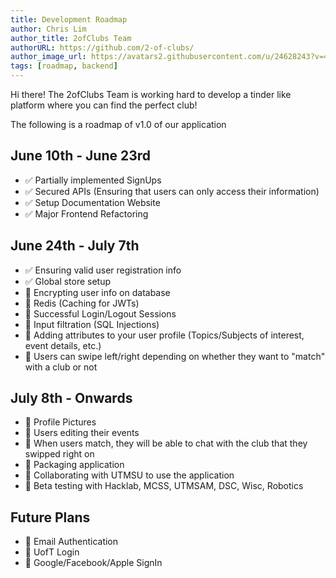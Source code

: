 ```yaml
---
title: Development Roadmap
author: Chris Lim
author_title: 2ofClubs Team
authorURL: https://github.com/2-of-clubs/
author_image_url: https://avatars2.githubusercontent.com/u/24628243?v=4
tags: [roadmap, backend]
---
```

Hi there! The 2ofClubs Team is working hard to develop a tinder like platform where you can find the perfect club!

The following is a roadmap of v1.0 of our application
<!--truncate-->

## June 10th - June 23rd
- ✅ Partially implemented SignUps
- ✅ Secured APIs (Ensuring that users can only access their information)
- ✅ Setup Documentation Website
- ✅ Major Frontend Refactoring

## June 24th - July 7th
- ✅ Ensuring valid user registration info
- ✅ Global store setup
- 🔨 Encrypting user info on database
- 🔨 Redis (Caching for JWTs)
- 🔨 Successful Login/Logout Sessions
- 🔨 Input filtration (SQL Injections)
- 🚧 Adding attributes to your user profile (Topics/Subjects of interest, event details, etc.)
- 🚧 Users can swipe left/right depending on whether they want to "match" with a club or not


## July 8th - Onwards
- 🚧 Profile Pictures
- 🚧 Users editing their events
- 🚧 When users match, they will be able to chat with the club that they swipped right on
- 🚧 Packaging application
- 🚧 Collaborating with UTMSU to use the application 
- 🚧 Beta testing with Hacklab, MCSS, UTMSAM, DSC, Wisc, Robotics

## Future Plans
- 🔮 Email Authentication
- 🔮 UofT Login
- 🔮 Google/Facebook/Apple SignIn




